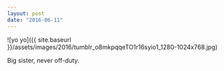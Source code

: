 ```yaml
---
layout: post
date: "2016-06-11"
---
```


![yo yo]({{ site.baseurl }}/assets/images/2016/tumblr_o8mkpqqeTO1r16syio1_1280-1024x768.jpg)

Big sister, never off-duty.
